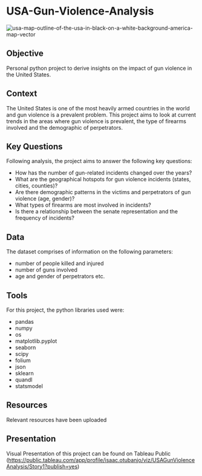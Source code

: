 # USA-Gun-Violence-Analysis

![usa-map-outline-of-the-usa-in-black-on-a-white-background-america-map-vector](https://github.com/isaac-otubanjo/USA-Gun-Violence-Analysis/assets/145198177/077d53d7-68cc-4229-ac34-02f022ed2206)


## Objective
Personal python project to derive insights on the impact of gun violence in the United States.

## Context
The United States is one of the most heavily armed countries in the world and gun violence is a prevalent problem. This project aims to look at current trends in the areas where gun violence is prevalent, the type of firearms involved and the demographic of perpetrators.

## Key Questions
Following analysis, the project aims to answer the following key questions:
-	How has the number of gun-related incidents changed over the years?
-	What are the geographical hotspots for gun violence incidents (states, cities, counties)?
-	Are there demographic patterns in the victims and perpetrators of gun violence (age, gender)?
-	What types of firearms are most involved in incidents?
-	Is there a relationship between the senate representation and the frequency of incidents?

## Data
The dataset comprises of information on the following parameters:
- number of people killed and injured
- number of guns involved
- age and gender of perpetrators etc.

## Tools
For this project, the python libraries used were:
- pandas
- numpy
- os
- matplotlib.pyplot
- seaborn
- scipy
- folium
- json
- sklearn
- quandl
- statsmodel

## Resources
Relevant resources have been uploaded

## Presentation
Visual Presentation of this project can be found on Tableau Public (https://public.tableau.com/app/profile/isaac.otubanjo/viz/USAGunViolenceAnalysis/Story1?publish=yes)
